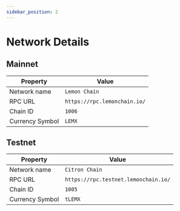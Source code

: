 ```yaml
---
sidebar_position: 2
---
```


# Network Details

## Mainnet

| Property           | Value                                   |
|--------------------|-----------------------------------------|
| Network name       | `Lemon Chain`                    |
| RPC URL            | `https://rpc.lemonchain.io/`           |
| Chain ID           | `1006`                                  |
| Currency Symbol    | `LEMX`                                   |

## Testnet

| Property           | Value                                   |
|--------------------|-----------------------------------------|
| Network name       | `Citron Chain`                    |
| RPC URL            | `https://rpc.testnet.lemonchain.io/`   |
| Chain ID           | `1005`                                  |
| Currency Symbol    | `tLEMX`                                  |

